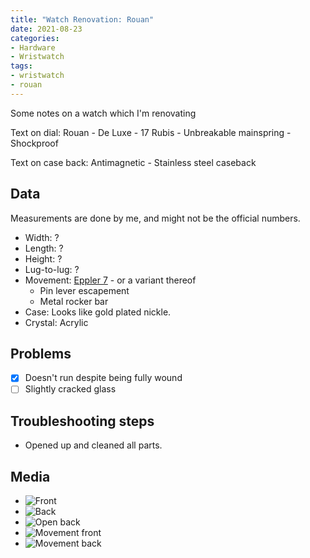 ```yaml
---
title: "Watch Renovation: Rouan"
date: 2021-08-23
categories:
- Hardware
- Wristwatch
tags:
- wristwatch
- rouan
---
```


Some notes on a watch which I'm renovating

Text on dial: Rouan - De Luxe - 17 Rubis - Unbreakable mainspring - Shockproof

Text on case back: Antimagnetic - Stainless steel caseback

## Data

Measurements are done by me, and might not be the official numbers.

* Width: ?
* Length: ?
* Height: ?
* Lug-to-lug: ?
* Movement: [Eppler 7](http://www.ranfft.de/cgi-bin/bidfun-db.cgi?10&ranfft&69&2uswk&Eppler_7) - or a variant thereof
  - Pin lever escapement
  - Metal rocker bar
* Case: Looks like gold plated nickle.
* Crystal: Acrylic

## Problems

- [x] Doesn't run despite being fully wound
- [ ] Slightly cracked glass

## Troubleshooting steps

* Opened up and cleaned all parts. 

## Media
* ![Front](https://i.imgur.com/zIvyMHH.jpg)
* ![Back](hhttps://i.imgur.com/HIxytRU.jpg)
* ![Open back](https://i.imgur.com/ZL4xPPg.jpg)
* ![Movement front](https://i.imgur.com/2LJ3TvA.jpg)
* ![Movement back](https://i.imgur.com/fZJD6s3.jpg)

